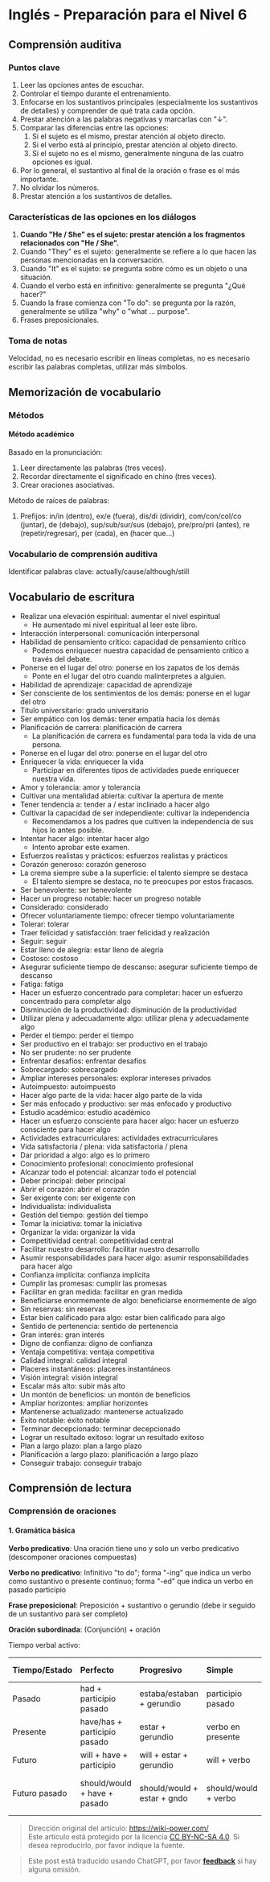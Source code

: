 # Inglés - Preparación para el Nivel 6

## Comprensión auditiva

### Puntos clave

1. Leer las opciones antes de escuchar.
2. Controlar el tiempo durante el entrenamiento.
3. Enfocarse en los sustantivos principales (especialmente los sustantivos de detalles) y comprender de qué trata cada opción.
4. Prestar atención a las palabras negativas y marcarlas con "↓".
5. Comparar las diferencias entre las opciones:
   1. Si el sujeto es el mismo, prestar atención al objeto directo.
   2. Si el verbo está al principio, prestar atención al objeto directo.
   3. Si el sujeto no es el mismo, generalmente ninguna de las cuatro opciones es igual.
6. Por lo general, el sustantivo al final de la oración o frase es el más importante.
7. No olvidar los números.
8. Prestar atención a los sustantivos de detalles.

### Características de las opciones en los diálogos

1. **Cuando "He / She" es el sujeto: prestar atención a los fragmentos relacionados con "He / She".**
2. Cuando "They" es el sujeto: generalmente se refiere a lo que hacen las personas mencionadas en la conversación.
3. Cuando "It" es el sujeto: se pregunta sobre cómo es un objeto o una situación.
4. Cuando el verbo está en infinitivo: generalmente se pregunta "¿Qué hacer?"
5. Cuando la frase comienza con "To do": se pregunta por la razón, generalmente se utiliza "why" o "what ... purpose".
6. Frases preposicionales.

### Toma de notas

Velocidad, no es necesario escribir en líneas completas, no es necesario escribir las palabras completas, utilizar más símbolos.

## Memorización de vocabulario

### Métodos

#### Método académico

Basado en la pronunciación:

1. Leer directamente las palabras (tres veces).
2. Recordar directamente el significado en chino (tres veces).
3. Crear oraciones asociativas.

Método de raíces de palabras:

1. Prefijos: in/in (dentro), ex/e (fuera), dis/di (dividir), com/con/col/co (juntar), de (debajo), sup/sub/sur/sus (debajo), pre/pro/pri (antes), re (repetir/regresar), per (cada), en (hacer que...)

### Vocabulario de comprensión auditiva

Identificar palabras clave: actually/cause/although/still

## Vocabulario de escritura

- Realizar una elevación espiritual: aumentar el nivel espiritual
  - He aumentado mi nivel espiritual al leer este libro.
- Interacción interpersonal: comunicación interpersonal
- Habilidad de pensamiento crítico: capacidad de pensamiento crítico
  - Podemos enriquecer nuestra capacidad de pensamiento crítico a través del debate.
- Ponerse en el lugar del otro: ponerse en los zapatos de los demás
  - Ponte en el lugar del otro cuando malinterpretes a alguien.
- Habilidad de aprendizaje: capacidad de aprendizaje
- Ser consciente de los sentimientos de los demás: ponerse en el lugar del otro
- Título universitario: grado universitario
- Ser empático con los demás: tener empatía hacia los demás
- Planificación de carrera: planificación de carrera
  - La planificación de carrera es fundamental para toda la vida de una persona.
- Ponerse en el lugar del otro: ponerse en el lugar del otro
- Enriquecer la vida: enriquecer la vida
  - Participar en diferentes tipos de actividades puede enriquecer nuestra vida.
- Amor y tolerancia: amor y tolerancia
- Cultivar una mentalidad abierta: cultivar la apertura de mente
- Tener tendencia a: tender a / estar inclinado a hacer algo
- Cultivar la capacidad de ser independiente: cultivar la independencia
  - Recomendamos a los padres que cultiven la independencia de sus hijos lo antes posible.
- Intentar hacer algo: intentar hacer algo
  - Intento aprobar este examen.
- Esfuerzos realistas y prácticos: esfuerzos realistas y prácticos
- Corazón generoso: corazón generoso
- La crema siempre sube a la superficie: el talento siempre se destaca
  - El talento siempre se destaca, no te preocupes por estos fracasos.
- Ser benevolente: ser benevolente
- Hacer un progreso notable: hacer un progreso notable
- Considerado: considerado
- Ofrecer voluntariamente tiempo: ofrecer tiempo voluntariamente
- Tolerar: tolerar
- Traer felicidad y satisfacción: traer felicidad y realización
- Seguir: seguir
- Estar lleno de alegría: estar lleno de alegría
- Costoso: costoso
- Asegurar suficiente tiempo de descanso: asegurar suficiente tiempo de descanso
- Fatiga: fatiga
- Hacer un esfuerzo concentrado para completar: hacer un esfuerzo concentrado para completar algo
- Disminución de la productividad: disminución de la productividad
- Utilizar plena y adecuadamente algo: utilizar plena y adecuadamente algo
- Perder el tiempo: perder el tiempo
- Ser productivo en el trabajo: ser productivo en el trabajo
- No ser prudente: no ser prudente
- Enfrentar desafíos: enfrentar desafíos
- Sobrecargado: sobrecargado
- Ampliar intereses personales: explorar intereses privados
- Autoimpuesto: autoimpuesto
- Hacer algo parte de la vida: hacer algo parte de la vida
- Ser más enfocado y productivo: ser más enfocado y productivo
- Estudio académico: estudio académico
- Hacer un esfuerzo consciente para hacer algo: hacer un esfuerzo consciente para hacer algo
- Actividades extracurriculares: actividades extracurriculares
- Vida satisfactoria / plena: vida satisfactoria / plena
- Dar prioridad a algo: algo es lo primero
- Conocimiento profesional: conocimiento profesional
- Alcanzar todo el potencial: alcanzar todo el potencial
- Deber principal: deber principal
- Abrir el corazón: abrir el corazón
- Ser exigente con: ser exigente con
- Individualista: individualista
- Gestión del tiempo: gestión del tiempo
- Tomar la iniciativa: tomar la iniciativa
- Organizar la vida: organizar la vida
- Competitividad central: competitividad central
- Facilitar nuestro desarrollo: facilitar nuestro desarrollo
- Asumir responsabilidades para hacer algo: asumir responsabilidades para hacer algo
- Confianza implícita: confianza implícita
- Cumplir las promesas: cumplir las promesas
- Facilitar en gran medida: facilitar en gran medida
- Beneficiarse enormemente de algo: beneficiarse enormemente de algo
- Sin reservas: sin reservas
- Estar bien calificado para algo: estar bien calificado para algo
- Sentido de pertenencia: sentido de pertenencia
- Gran interés: gran interés
- Digno de confianza: digno de confianza
- Ventaja competitiva: ventaja competitiva
- Calidad integral: calidad integral
- Placeres instantáneos: placeres instantáneos
- Visión integral: visión integral
- Escalar más alto: subir más alto
- Un montón de beneficios: un montón de beneficios
- Ampliar horizontes: ampliar horizontes
- Mantenerse actualizado: mantenerse actualizado
- Éxito notable: éxito notable
- Terminar decepcionado: terminar decepcionado
- Lograr un resultado exitoso: lograr un resultado exitoso
- Plan a largo plazo: plan a largo plazo
- Planificación a largo plazo: planificación a largo plazo
- Conseguir trabajo: conseguir trabajo

## Comprensión de lectura

### Comprensión de oraciones

#### 1. Gramática básica

**Verbo predicativo**: Una oración tiene uno y solo un verbo predicativo (descomponer oraciones compuestas)

**Verbo no predicativo**: Infinitivo "to do"; forma "-ing" que indica un verbo como sustantivo o presente continuo; forma "-ed" que indica un verbo en pasado participio

**Frase preposicional**: Preposición + sustantivo o gerundio (debe ir seguido de un sustantivo para ser completo)

**Oración subordinada**: (Conjunción) + oración

Tiempo verbal activo:

| Tiempo/Estado | Perfecto                     | Progresivo                  | Simple             | Perfecto progresivo                 |
| :------------ | :--------------------------- | :-------------------------- | :------------------ | :---------------------------------- |
| Pasado        | had + participio pasado      | estaba/estaban + gerundio    | participio pasado  |                                     |
| Presente      | have/has + participio pasado | estar + gerundio            | verbo en presente  | have/has + estado + gerundio        |
| Futuro        | will + have + participio     | will + estar + gerundio     | will + verbo        |                                     |
| Futuro pasado | should/would + have + pasado | should/would + estar + gndo | should/would + verbo | should/would + have + estado + gndo |

> Dirección original del artículo: <https://wiki-power.com/>  
> Este artículo está protegido por la licencia [CC BY-NC-SA 4.0](https://creativecommons.org/licenses/by/4.0/deed.zh). Si desea reproducirlo, por favor indique la fuente.

> Este post está traducido usando ChatGPT, por favor [**feedback**](https://github.com/linyuxuanlin/Wiki_MkDocs/issues/new) si hay alguna omisión.